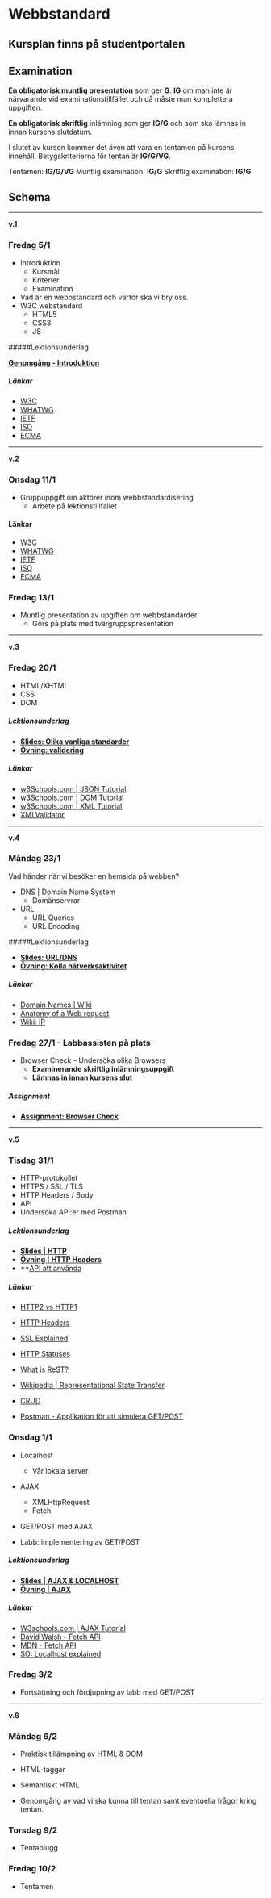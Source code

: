 # Webbstandard

## Kursplan finns på studentportalen

## Examination

**En obligatorisk muntlig presentation** som ger **G**. **IG** om man inte är närvarande vid examinationstillfället och då måste man komplettera uppgiften.

**En obligatorisk skriftlig** inlämning som ger **IG/G** och som ska lämnas in innan kursens slutdatum.

I slutet av kursen kommer det även att vara en tentamen på kursens innehåll. Betygskriterierna för tentan är **IG/G/VG**.

Tentamen: **IG/G/VG**
Muntlig examination: **IG/G**
Skriftlig examination: **IG/G**

## Schema

---
**v.1**

### Fredag 5/1

* Introduktion
    - Kursmål
    - Kriterier
    - Examination
* Vad är en webbstandard och varför ska vi bry oss.
* W3C webstandard
    - HTML5
    - CSS3
    - JS


#####Lektionsunderlag

**[Genomgång - Introduktion](https://fend16.github.io/slides/webbstandard/intro.html#/)**

##### Länkar
* [W3C](https://www.w3.org/Consortium/)
* [WHATWG](https://whatwg.org/)
* [IETF](https://www.ietf.org/)
* [ISO](http://www.iso.org/iso/home.html)
* [ECMA](https://www.ecma-international.org/)

---
**v.2**

### Onsdag 11/1

* Gruppuppgift om aktörer inom webbstandardisering
    - Arbete på lektionstillfället


#### Länkar
* [W3C](https://www.w3.org/Consortium/)
* [WHATWG](https://whatwg.org/)
* [IETF](https://www.ietf.org/)
* [ISO](http://www.iso.org/iso/home.html)
* [ECMA](https://www.ecma-international.org/)

### Fredag 13/1

* Muntlig presentation av upgiften om webbstandarder.
    - Görs på plats med tvärgruppspresentation

---
**v.3**


### Fredag 20/1

* HTML/XHTML
* CSS
* DOM

##### Lektionsunderlag

* **[Slides: Olika vanliga standarder](https://fend16.github.io/slides/webbstandard/common_standards.html#/)**
* **[Övning: validering](https://github.com/FEND16/webbstandard/blob/master/exercises/01_validation.md)**

##### Länkar
* [w3Schools.com | JSON Tutorial](http://www.w3schools.com/js/js_json_intro.asp)
* [w3Schools.com | DOM Tutorial](http://www.w3schools.com/js/js_htmldom.asp)
* [w3Schools.com | XML Tutorial](http://www.w3schools.com/xml/)
* [XMLValidator](https://www.xmlvalidation.com/)


---
**v.4**


### Måndag 23/1

Vad händer när vi besöker en hemsida på webben?

* DNS | Domain Name System
    - Domänservrar
* URL
    - URL Queries
    - URL Encoding

#####Lektionsunderlag

* **[Slides: URL/DNS](https://fend16.github.io/slides/webbstandard/url_dns.html#/)**
* **[Övning: Kolla nätverksaktivitet](https://github.com/FEND16/webbstandard/blob/master/exercises/02_web_resources.md)**


##### Länkar
* [Domain Names | Wiki](https://en.wikipedia.org/wiki/Domain_name)
* [Anatomy of a Web request](https://viacreative.co.uk/culture/anatomy-web-request)
* [Wiki: IP](https://en.wikipedia.org/wiki/IP_address)

### Fredag 27/1 - Labbassisten på plats

* Browser Check - Undersöka olika Browsers
    - **Examinerande skriftlig inlämningsuppgift**
    - **Lämnas in innan kursens slut**

##### Assignment

* **[Assignment: Browser Check](https://github.com/FEND16/webbstandard/blob/master/assignment_browser_check.md)**

---
**v.5**

### Tisdag 31/1

* HTTP-protokollet
* HTTPS / SSL / TLS
* HTTP Headers / Body
* API
* Undersöka API:er med Postman

##### Lektionsunderlag

* **[Slides | HTTP](https://fend16.github.io/slides/webbstandard/http.html)**
* **[Övning | HTTP Headers](https://github.com/FEND16/webbstandard/blob/master/exercises/03_postman.md)**
* **[API att använda](http://fend16.azurewebsites.net/albums)

##### Länkar
* [HTTP2 vs HTTP1](https://bagder.gitbooks.io/http2-explained/content/en/)
* [HTTP Headers](https://developer.mozilla.org/en-US/docs/Web/HTTP/Headers)
* [SSL Explained](http://security.stackexchange.com/a/20847)
* [HTTP Statuses](https://httpstatuses.com/)

* [What is ReST?](http://www.restapitutorial.com/lessons/whatisrest.html)
* [Wikipedia | Representational State Transfer](https://en.wikipedia.org/wiki/Representational_state_transfer)
* [CRUD](http://www.restapitutorial.com/lessons/httpmethods.html)
* [Postman - Applikation för att simulera GET/POST](https://www.getpostman.com/)

### Onsdag 1/1

* Localhost
    - Vår lokala server

* AJAX
    - XMLHttpRequest
    - Fetch
* GET/POST med AJAX
* Labb: implementering av GET/POST

##### Lektionsunderlag

* **[Slides | AJAX & LOCALHOST](https://fend16.github.io/slides/webbstandard/ajax.html#/)**
* **[Övning | AJAX](https://github.com/FEND16/ajax-exercise)**

##### Länkar
* [W3schools.com | AJAX Tutorial](http://www.w3schools.com/xml/ajax_intro.asp)
* [David Walsh - Fetch API](https://davidwalsh.name/fetch)
* [MDN - Fetch API](https://developer.mozilla.org/en/docs/Web/API/Fetch_API)
* [SO: Localhost explained](http://superuser.com/a/321769)

### Fredag 3/2

* Fortsättning och fördjupning av labb med GET/POST

---
**v.6**

### Måndag 6/2

* Praktisk tillämpning av HTML & DOM
* HTML-taggar
* Semantiskt HTML

* Genomgång av vad vi ska kunna till tentan samt eventuella frågor kring tentan. 

### Torsdag 9/2

* Tentaplugg

### Fredag 10/2

* Tentamen